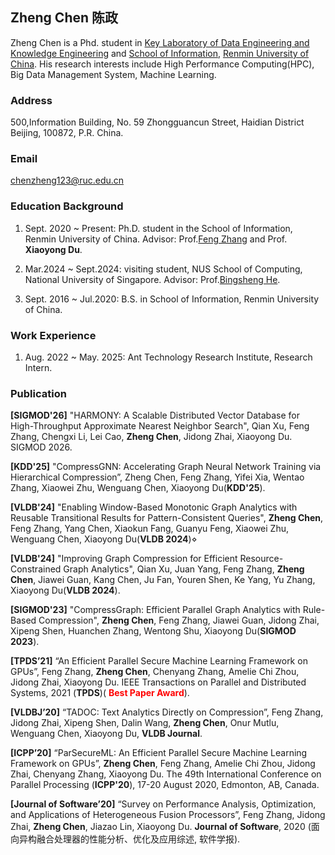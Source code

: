 ## Zheng Chen 陈政

Zheng Chen is a Phd. student in  [Key Laboratory of Data Engineering and Knowledge Engineering](http://deke.ruc.edu.cn/) and [School of Information](http://info.ruc.edu.cn/), [Renmin University of China](http://www.ruc.edu.cn/). His research interests include High Performance Computing(HPC), Big Data Management System, Machine Learning.


### Address

500,Information Building, No. 59 Zhongguancun Street, Haidian District Beijing, 100872, P.R. China.

### Email

[chenzheng123@ruc.edu.cn](chenzheng123@ruc.edu.cn)

### Education Background

1. Sept. 2020 ~ Present: Ph.D. student in the School of Information, Renmin University of China. Advisor:  Prof.[Feng Zhang](https://fengzhangcs.github.io/) and Prof. **Xiaoyong Du**.

2. Mar.2024 ~ Sept.2024: visiting student, NUS School of Computing, National University of Singapore. Advisor: Prof.[Bingsheng He](https://www.comp.nus.edu.sg/~hebs/).

3. Sept. 2016 ~ Jul.2020:  B.S. in School of Information, Renmin University of China.

### Work Experience

1. Aug. 2022 ~ May. 2025: Ant Technology Research Institute, Research Intern.

### Publication

**[SIGMOD'26]** "HARMONY: A Scalable Distributed Vector Database for High-Throughput Approximate Nearest Neighbor Search", Qian Xu, Feng Zhang, Chengxi Li, Lei Cao, **Zheng Chen**, Jidong Zhai, Xiaoyong Du. SIGMOD 2026.

**[KDD'25]** "CompressGNN: Accelerating Graph Neural Network Training via Hierarchical Compression”, Zheng Chen, Feng Zhang, Yifei Xia, Wentao Zhang, Xiaowei Zhu, Wenguang Chen,  Xiaoyong Du(**KDD'25**).

**[VLDB'24]** "Enabling Window-Based Monotonic Graph Analytics with Reusable Transitional Results for Pattern-Consistent Queries", **Zheng Chen**, Feng Zhang, Yang Chen, Xiaokun Fang, Guanyu Feng, Xiaowei Zhu, Wenguang Chen, Xiaoyong Du(**VLDB 2024**)⋄

**[VLDB'24]** "Improving Graph Compression for Efficient Resource-Constrained Graph Analytics", Qian Xu, Juan Yang, Feng Zhang, **Zheng Chen**, Jiawei Guan, Kang Chen, Ju Fan, Youren Shen, Ke Yang, Yu Zhang, Xiaoyong Du(**VLDB 2024**).

**[SIGMOD'23]** "CompressGraph: Efficient Parallel Graph Analytics with Rule-Based Compression", **Zheng Chen**, Feng Zhang, Jiawei Guan, Jidong Zhai, Xipeng Shen, Huanchen Zhang, Wentong Shu, Xiaoyong Du(**SIGMOD 2023**).

**[TPDS’21]** “An Efficient Parallel Secure Machine Learning Framework on GPUs”, Feng Zhang, **Zheng Chen**, Chenyang Zhang, Amelie Chi Zhou, Jidong Zhai, Xiaoyong Du. IEEE Transactions on Parallel and Distributed Systems, 2021 (**TPDS**)(<font color="red"> **Best Paper Award**</font>).

**[VLDBJ’20]** “TADOC: Text Analytics Directly on Compression”, Feng Zhang, Jidong Zhai, Xipeng Shen, Dalin Wang, **Zheng Chen**, Onur Mutlu, Wenguang Chen, Xiaoyong Du, **VLDB Journal**.

**[ICPP’20]** “ParSecureML: An Efficient Parallel Secure Machine Learning Framework on GPUs”, **Zheng Chen**, Feng Zhang, Amelie Chi Zhou, Jidong Zhai, Chenyang Zhang, Xiaoyong Du. The 49th International Conference on Parallel Processing (**ICPP'20**), 17-20 August 2020, Edmonton, AB, Canada.

**[Journal of Software’20]** “Survey on Performance Analysis, Optimization, and Applications of Heterogeneous Fusion Processors”, Feng Zhang, Jidong Zhai, **Zheng Chen**, Jiazao Lin, Xiaoyong Du.  **Journal of Software**, 2020 (面向异构融合处理器的性能分析、优化及应用综述, 软件学报).
